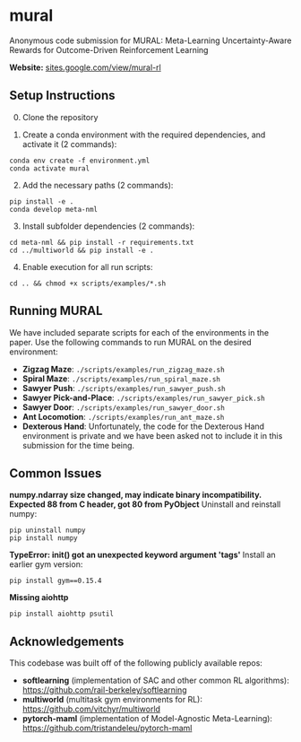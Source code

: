 # mural
Anonymous code submission for MURAL: Meta-Learning Uncertainty-Aware Rewards for Outcome-Driven Reinforcement Learning

**Website:** [sites.google.com/view/mural-rl](https://sites.google.com/view/mural-rl)

## Setup Instructions
0. Clone the repository

1. Create a conda environment with the required dependencies, and activate it (2 commands):
```
conda env create -f environment.yml
conda activate mural
```

2. Add the necessary paths (2 commands):
```
pip install -e .
conda develop meta-nml
```

3. Install subfolder dependencies (2 commands):
```
cd meta-nml && pip install -r requirements.txt
cd ../multiworld && pip install -e .
```

4. Enable execution for all run scripts:
```
cd .. && chmod +x scripts/examples/*.sh
```

## Running MURAL
We have included separate scripts for each of the environments in the paper. Use the following commands to run MURAL on the desired environment:
* **Zigzag Maze**: `./scripts/examples/run_zigzag_maze.sh`
* **Spiral Maze**: `./scripts/examples/run_spiral_maze.sh`
* **Sawyer Push**: `./scripts/examples/run_sawyer_push.sh`
* **Sawyer Pick-and-Place**: `./scripts/examples/run_sawyer_pick.sh`
* **Sawyer Door**: `./scripts/examples/run_sawyer_door.sh`
* **Ant Locomotion**: `./scripts/examples/run_ant_maze.sh`
* **Dexterous Hand**: Unfortunately, the code for the Dexterous Hand environment is private and we have been asked not to include it in this submission for the time being.


## Common Issues
**numpy.ndarray size changed, may indicate binary incompatibility. Expected 88 from C header, got 80 from PyObject**
Uninstall and reinstall numpy:
```
pip uninstall numpy
pip install numpy
```

**TypeError: __init__() got an unexpected keyword argument 'tags'**
Install an earlier gym version: 
```
pip install gym==0.15.4
```

**Missing aiohttp**
```
pip install aiohttp psutil
```

## Acknowledgements
This codebase was built off of the following publicly available repos:
* **softlearning** (implementation of SAC and other common RL algorithms): https://github.com/rail-berkeley/softlearning
* **multiworld** (multitask gym environments for RL): https://github.com/vitchyr/multiworld
* **pytorch-maml** (implementation of Model-Agnostic Meta-Learning): https://github.com/tristandeleu/pytorch-maml
